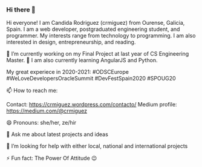 ### Hi there 👋

Hi everyone! I am Candida Rodriguez (crmiguez) from Ourense, Galicia, Spain. I am a web developer, postgraduated engineering student, and programmer. My interests range from technology to programming. I am also interested in design, entrepreneurship, and reading.

🔭 I’m currently working on my Final Project at last year of CS Engineering Master. 🌱 I am also currently learning AngularJS and Python.

My great experiece in 2020-2021: #ODSCEurope #WeLoveDevelopersOracleSummit #DevFestSpain2020 #SPOUG20

📫 How to reach me: 

Contact: https://crmiguez.wordpress.com/contacto/
Medium profile: https://medium.com/@crmiguez

😄 Pronouns: she/her, ze/hir

💬 Ask me about latest projects and ideas

🤔 I’m looking for help with either local, national and international projects

⚡ Fun fact: The Power Of Attitude :wink:

